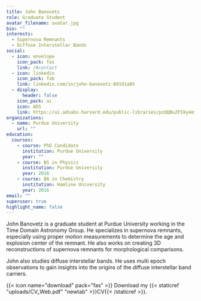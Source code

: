 ```yaml
---
title: John Banovetz
role: Graduate Student
avatar_filename: avatar.jpg
bio: ""
interests:
  - Supernova Remnants
  - Diffuse Interstellar Bands
social:
  - icon: envelope
    icon_pack: fas
    link: /#contact
  - icon: linkedin
    icon_pack: fab
    link: linkedin.com/in/john-banovetz-89191a85
  - display:
      header: false
    icon_pack: ai
    icon: ADS
    link: https://ui.adsabs.harvard.edu/public-libraries/pzQQBuZFS9y4miME75JE5A
organizations:
  - name: Purdue University
    url: ""
education:
  courses:
    - course: PhD Candidate
      institution: Purdue University
      year: ""
    - course: BS in Physics
      institution: Purdue University
      year: 2016
    - course: BA in Chemistry
      institution: Hamline University
      year: 2016
email: ""
superuser: true
highlight_name: false
---
```


John Banovetz is a graduate student at Purdue University working in the Time Domain Astronomy Group. He specializes in supernova remnants, especially using proper motion measurements to determine the age and explosion center of the remnant. He also works on creating 3D reconstructions of supernova remnants for morphological comparisons. 

John also studies diffuse interstellar bands. He uses multi epoch observations to gain insights into the origins of the diffuse interstellar band carriers.

{{< icon name="download" pack="fas" >}} Download my {{< staticref "uploads/CV_Web.pdf" "newtab" >}}CV{{< /staticref >}}.
